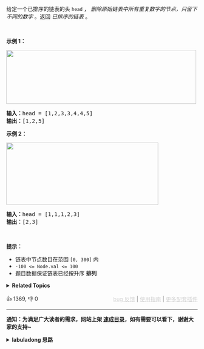 <p>给定一个已排序的链表的头&nbsp;<code>head</code> ，&nbsp;<em>删除原始链表中所有重复数字的节点，只留下不同的数字</em>&nbsp;。返回 <em>已排序的链表</em>&nbsp;。</p>

<p>&nbsp;</p>

<p><strong>示例 1：</strong></p> 
<img alt="" src="https://assets.leetcode.com/uploads/2021/01/04/linkedlist1.jpg" style="height: 142px; width: 500px;" /> 
<pre>
<strong>输入：</strong>head = [1,2,3,3,4,4,5]
<strong>输出：</strong>[1,2,5]
</pre>

<p><strong>示例 2：</strong></p> 
<img alt="" src="https://assets.leetcode.com/uploads/2021/01/04/linkedlist2.jpg" style="height: 164px; width: 400px;" /> 
<pre>
<strong>输入：</strong>head = [1,1,1,2,3]
<strong>输出：</strong>[2,3]
</pre>

<p>&nbsp;</p>

<p><strong>提示：</strong></p>

<ul> 
 <li>链表中节点数目在范围 <code>[0, 300]</code> 内</li> 
 <li><code>-100 &lt;= Node.val &lt;= 100</code></li> 
 <li>题目数据保证链表已经按升序 <strong>排列</strong></li> 
</ul>

<details><summary><strong>Related Topics</strong></summary>链表 | 双指针</details><br>

<div>👍 1369, 👎 0<span style='float: right;'><span style='color: gray;'><a href='https://github.com/labuladong/fucking-algorithm/issues' target='_blank' style='color: lightgray;text-decoration: underline;'>bug 反馈</a> | <a href='https://labuladong.online/algo/fname.html?fname=jb插件简介' target='_blank' style='color: lightgray;text-decoration: underline;'>使用指南</a> | <a href='https://labuladong.online/algo/' target='_blank' style='color: lightgray;text-decoration: underline;'>更多配套插件</a></span></span></div>

<div id="labuladong"><hr>

**通知：为满足广大读者的需求，网站上架 [速成目录](https://labuladong.online/algo/intro/quick-learning-plan/)，如有需要可以看下，谢谢大家的支持~**

<details><summary><strong>labuladong 思路</strong></summary>


<div id="labuladong_solution_zh">

## 基本思路

这道题可以有多种解法，最简单粗暴的解法是用 [哈希集合](https://labuladong.online/algo/data-structure-basic/hash-set/) 来记录重复节点，需要额外的空间复杂度，我们不讨论。下面探讨如何用双指针技巧，避免使用额外的空间复杂度来求解。

第一种思路，也是我比较推荐的方式，就是把这种题转化成 [链表的双指针技巧汇总](https://labuladong.online/algo/essential-technique/array-two-pointers-summary/) 中讲的链表分解的技巧。题目其实就是让你把链表分解成「重复元素」和「不重复元素」两条链表，然后把不重复元素这条链表返回即可。

第二种思路，可以把这道题理解为 [链表的双指针技巧汇总](https://labuladong.online/algo/essential-technique/array-two-pointers-summary/) 中讲的 [✔ ✨83. 删除排序链表中的重复元素](/problems/remove-duplicates-from-sorted-list/) 的变体，只不过 83 题让你把多于的重复元素去掉，这道题要求你把所有重复的元素全都去掉。

第三种思路，可以用递归思维来做，稍微难理解一些，我也写出来供大家参考。

**详细题解**：
  - [【练习】链表双指针经典习题](https://labuladong.online/algo/problem-set/linkedlist-two-pointers/)

</div>





<div id="solution">

## 解法代码



<div class="tab-panel"><div class="tab-nav">
<button data-tab-item="cpp" class="tab-nav-button btn " data-tab-group="default" onclick="switchTab(this)">cpp🤖</button>

<button data-tab-item="python" class="tab-nav-button btn " data-tab-group="default" onclick="switchTab(this)">python🤖</button>

<button data-tab-item="java" class="tab-nav-button btn active" data-tab-group="default" onclick="switchTab(this)">java🟢</button>

<button data-tab-item="go" class="tab-nav-button btn " data-tab-group="default" onclick="switchTab(this)">go🤖</button>

<button data-tab-item="javascript" class="tab-nav-button btn " data-tab-group="default" onclick="switchTab(this)">javascript🤖</button>
</div><div class="tab-content">
<div data-tab-item="cpp" class="tab-item " data-tab-group="default"><div class="highlight">

```cpp
// 注意：cpp 代码由 chatGPT🤖 根据我的 java 代码翻译。
// 本代码的正确性已通过力扣验证，如有疑问，可以对照 java 代码查看。

// 推荐的通用解法，运用链表分解的技巧
class Solution {
public:
    ListNode* deleteDuplicates(ListNode* head) {
        // 将原链表分解为两条链表
        // 一条链表存放不重复的节点，另一条链表存放重复的节点
        // 运用虚拟头结点技巧，题目说了 node.val <= 100，所以用 101 作为虚拟头结点
        ListNode dummyUniq(101);
        ListNode dummyDup(101);

        ListNode* pUniq = &dummyUniq;
        ListNode* pDup = &dummyDup;
        ListNode* p = head;

        while (p != nullptr) {
            if ((p->next != nullptr && p->val == p->next->val) || p->val == pDup->val) {
                // 发现重复节点，接到重复链表后面
                pDup->next = p;
                pDup = pDup->next;
            } else {
                // 不是重复节点，接到不重复链表后面
                pUniq->next = p;
                pUniq = pUniq->next;
            }

            p = p->next;
            // 将原链表和新链表断开
            pUniq->next = nullptr;
            pDup->next = nullptr;
        }

        return dummyUniq.next;
    }
};

// 快慢双指针解法
class Solution2 {
public:
    ListNode* deleteDuplicates(ListNode* head) {
        ListNode dummy(-1);
        ListNode* p = &dummy;
        ListNode* q = head;
        while (q != nullptr) {
            if (q->next != nullptr && q->val == q->next->val) {
                // 发现重复节点，跳过这些重复节点
                while (q->next != nullptr && q->val == q->next->val) {
                    q = q->next;
                }
                q = q->next;
                // 此时 q 跳过了这一段重复元素
                if (q == nullptr) {
                    p->next = nullptr;
                }
                // 不过下一段元素也可能重复，等下一轮 while 循环判断
            } else {
                // 不是重复节点，接到 dummy 后面
                p->next = q;
                p = p->next;
                q = q->next;
            }
        }
        return dummy.next;
    }
};

// 递归解法
class Solution3 {
public:
    // 定义：输入一条单链表头结点，返回去重之后的单链表头结点
    ListNode* deleteDuplicates(ListNode* head) {
        // base case
        if (head == nullptr || head->next == nullptr) {
            return head;
        }
        if (head->val != head->next->val) {
            // 如果头结点和身后节点的值不同，则对之后的链表去重即可
            head->next = deleteDuplicates(head->next);
            return head;
        }
        // 如果如果头结点和身后节点的值相同，则说明从 head 开始存在若干重复节点
        // 越过重复节点，找到 head 之后那个不重复的节点
        while (head->next != nullptr && head->val == head->next->val) {
            head = head->next;
        }
        // 直接返回那个不重复节点开头的链表的去重结果，就把重复节点删掉了
        return deleteDuplicates(head->next);
    }
};
```

</div></div>

<div data-tab-item="python" class="tab-item " data-tab-group="default"><div class="highlight">

```python
# 注意：python 代码由 chatGPT🤖 根据我的 java 代码翻译。
# 本代码的正确性已通过力扣验证，如有疑问，可以对照 java 代码查看。

# 推荐的通用解法，运用链表分解的技巧
class Solution:
    def deleteDuplicates(self, head: ListNode) -> ListNode:
        # 将原链表分解为两条链表
        # 一条链表存放不重复的节点，另一条链表存放重复的节点
        # 运用虚拟头结点技巧，题目说了 node.val <= 100，所以用 101 作为虚拟头结点
        dummyUniq = ListNode(101)
        dummyDup = ListNode(101)

        pUniq, pDup = dummyUniq, dummyDup
        p = head

        while p is not None:
            if (p.next is not None and p.val == p.next.val) or p.val == pDup.val:
                # 发现重复节点，接到重复链表后面
                pDup.next = p
                pDup = pDup.next
            else:
                # 不是重复节点，接到不重复链表后面
                pUniq.next = p
                pUniq = pUniq.next

            p = p.next
            # 将原链表和新链表断开
            pUniq.next = None
            pDup.next = None

        return dummyUniq.next

# 快慢双指针解法
class Solution2:
    def deleteDuplicates(self, head: ListNode) -> ListNode:
        dummy = ListNode(-1)
        p, q = dummy, head
        while q is not None:
            if q.next is not None and q.val == q.next.val:
                # 发现重复节点，跳过这些重复节点
                while q.next is not None and q.val == q.next.val:
                    q = q.next
                q = q.next
                # 此时 q 跳过了这一段重复元素
                if q is None:
                    p.next = None
                # 不过下一段元素也可能重复，等下一轮 while 循环判断
            else:
                # 不是重复节点，接到 dummy 后面
                p.next = q
                p = p.next
                q = q.next
        return dummy.next

# 递归解法
class Solution3:
    # 定义：输入一条单链表头结点，返回去重之后的单链表头结点
    def deleteDuplicates(self, head: ListNode) -> ListNode:
        # base case
        if head is None or head.next is None:
            return head
        if head.val != head.next.val:
            # 如果头结点和身后节点的值不同，则对之后的链表去重即可
            head.next = self.deleteDuplicates(head.next)
            return head
        # 如果如果头结点和身后节点的值相同，则说明从 head 开始存在若干重复节点
        # 越过重复节点，找到 head 之后那个不重复的节点
        while head.next is not None and head.val == head.next.val:
            head = head.next
        # 直接返回那个不重复节点开头的链表的去重结果，就把重复节点删掉了
        return self.deleteDuplicates(head.next)
```

</div></div>

<div data-tab-item="java" class="tab-item active" data-tab-group="default"><div class="highlight">

```java
// 推荐的通用解法，运用链表分解的技巧
class Solution {
    public ListNode deleteDuplicates(ListNode head) {
        // 将原链表分解为两条链表
        // 一条链表存放不重复的节点，另一条链表存放重复的节点
        // 运用虚拟头结点技巧，题目说了 node.val <= 100，所以用 101 作为虚拟头结点
        ListNode dummyUniq = new ListNode(101);
        ListNode dummyDup = new ListNode(101);

        ListNode pUniq = dummyUniq, pDup = dummyDup;
        ListNode p = head;

        while (p != null) {
            if ((p.next != null && p.val == p.next.val) || p.val == pDup.val) {
                // 发现重复节点，接到重复链表后面
                pDup.next = p;
                pDup = pDup.next;
            } else {
                // 不是重复节点，接到不重复链表后面
                pUniq.next = p;
                pUniq = pUniq.next;
            }

            p = p.next;
            // 将原链表和新链表断开
            pUniq.next = null;
            pDup.next = null;
        }

        return dummyUniq.next;
    }
}

// 快慢双指针解法
class Solution2 {
    public ListNode deleteDuplicates(ListNode head) {
        ListNode dummy = new ListNode(-1);
        ListNode p = dummy, q = head;
        while (q != null) {
            if (q.next != null && q.val == q.next.val){
                // 发现重复节点，跳过这些重复节点
                while (q.next != null && q.val == q.next.val) {
                    q = q.next;
                }
                q = q.next;
                // 此时 q 跳过了这一段重复元素
                if (q == null) {
                    p.next = null;
                }
                // 不过下一段元素也可能重复，等下一轮 while 循环判断
            } else {
                // 不是重复节点，接到 dummy 后面
                p.next = q;
                p = p.next;
                q = q.next;
            }
        }
        return dummy.next;
    }
}

// 递归解法
class Solution3 {
    // 定义：输入一条单链表头结点，返回去重之后的单链表头结点
    public ListNode deleteDuplicates(ListNode head) {
        // base case
        if (head == null || head.next == null) {
            return head;
        }
        if (head.val != head.next.val) {
            // 如果头结点和身后节点的值不同，则对之后的链表去重即可
            head.next = deleteDuplicates(head.next);
            return head;
        }
        // 如果如果头结点和身后节点的值相同，则说明从 head 开始存在若干重复节点
        // 越过重复节点，找到 head 之后那个不重复的节点
        while (head.next != null && head.val == head.next.val) {
            head = head.next;
        }
        // 直接返回那个不重复节点开头的链表的去重结果，就把重复节点删掉了
        return deleteDuplicates(head.next);
    }
}
```

</div></div>

<div data-tab-item="go" class="tab-item " data-tab-group="default"><div class="highlight">

```go
// 注意：go 代码由 chatGPT🤖 根据我的 java 代码翻译。
// 本代码的正确性已通过力扣验证，如有疑问，可以对照 java 代码查看。

// 推荐的通用解法，运用链表分解的技巧
func deleteDuplicates(head *ListNode) *ListNode {
    // 将原链表分解为两条链表
    // 一条链表存放不重复的节点，另一条链表存放重复的节点
    // 运用虚拟头结点技巧，题目说了 node.val <= 100，所以用 101 作为虚拟头结点
    dummyUniq := &ListNode{Val: 101}
    dummyDup := &ListNode{Val: 101}

    pUniq, pDup := dummyUniq, dummyDup
    p := head

    for p != nil {
        if (p.Next != nil && p.Val == p.Next.Val) || p.Val == pDup.Val {
            // 发现重复节点，接到重复链表后面
            pDup.Next = p
            pDup = pDup.Next
        } else {
            // 不是重复节点，接到不重复链表后面
            pUniq.Next = p
            pUniq = pUniq.Next
        }

        p = p.Next
        // 将原链表和新链表断开
        pUniq.Next = nil
        pDup.Next = nil
    }

    return dummyUniq.Next
}

// 快慢双指针解法
func deleteDuplicates2(head *ListNode) *ListNode {
    dummy := &ListNode{Val: -1}
    p, q := dummy, head
    for q != nil {
        if q.Next != nil && q.Val == q.Next.Val {
            // 发现重复节点，跳过这些重复节点
            for q.Next != nil && q.Val == q.Next.Val {
                q = q.Next
            }
            q = q.Next
            // 此时 q 跳过了这一段重复元素
            if q == nil {
                p.Next = nil
            }
            // 不过下一段元素也可能重复，等下一轮 while 循环判断
        } else {
            // 不是重复节点，接到 dummy 后面
            p.Next = q
            p = p.Next
            q = q.Next
        }
    }
    return dummy.Next
}

// 递归解法
func deleteDuplicates3(head *ListNode) *ListNode {
    // 定义：输入一条单链表头结点，返回去重之后的单链表头结点
    // base case
    if head == nil || head.Next == nil {
        return head
    }
    if head.Val != head.Next.Val {
        // 如果头结点和身后节点的值不同，则对之后的链表去重即可
        head.Next = deleteDuplicates3(head.Next)
        return head
    }
    // 如果如果头结点和身后节点的值相同，则说明从 head 开始存在若干重复节点
    // 越过重复节点，找到 head 之后那个不重复的节点
    for head.Next != nil && head.Val == head.Next.Val {
        head = head.Next
    }
    // 直接返回那个不重复节点开头的链表的去重结果，就把重复节点删掉了
    return deleteDuplicates3(head.Next)
}
```

</div></div>

<div data-tab-item="javascript" class="tab-item " data-tab-group="default"><div class="highlight">

```javascript
// 注意：javascript 代码由 chatGPT🤖 根据我的 java 代码翻译。
// 本代码的正确性已通过力扣验证，如有疑问，可以对照 java 代码查看。

// 推荐的通用解法，运用链表分解的技巧
var deleteDuplicates = function(head) {
    // 将原链表分解为两条链表
    // 一条链表存放不重复的节点，另一条链表存放重复的节点
    // 运用虚拟头结点技巧，题目说了 node.val <= 100，所以用 101 作为虚拟头结点
    let dummyUniq = new ListNode(101);
    let dummyDup = new ListNode(101);

    let pUniq = dummyUniq, pDup = dummyDup;
    let p = head;

    while (p !== null) {
        if ((p.next !== null && p.val === p.next.val) || p.val === pDup.val) {
            // 发现重复节点，接到重复链表后面
            pDup.next = p;
            pDup = pDup.next;
        } else {
            // 不是重复节点，接到不重复链表后面
            pUniq.next = p;
            pUniq = pUniq.next;
        }

        p = p.next;
        // 将原链表和新链表断开
        pUniq.next = null;
        pDup.next = null;
    }

    return dummyUniq.next;
};

// 快慢双指针解法
var deleteDuplicates2 = function(head) {
    let dummy = new ListNode(-1);
    let p = dummy, q = head;
    while (q !== null) {
        if (q.next !== null && q.val === q.next.val) {
            // 发现重复节点，跳过这些重复节点
            while (q.next !== null && q.val === q.next.val) {
                q = q.next;
            }
            q = q.next;
            // 此时 q 跳过了这一段重复元素
            if (q === null) {
                p.next = null;
            }
            // 不过下一段元素也可能重复，等下一轮 while 循环判断
        } else {
            // 不是重复节点，接到 dummy 后面
            p.next = q;
            p = p.next;
            q = q.next;
        }
    }
    return dummy.next;
};

// 递归解法
var deleteDuplicates3 = function(head) {
    // 定义：输入一条单链表头结点，返回去重之后的单链表头结点
    if (head === null || head.next === null) {
        return head;
    }
    if (head.val !== head.next.val) {
        // 如果头结点和身后节点的值不同，则对之后的链表去重即可
        head.next = deleteDuplicates3(head.next);
        return head;
    }
    // 如果如果头结点和身后节点的值相同，则说明从 head 开始存在若干重复节点
    // 越过重复节点，找到 head 之后那个不重复的节点
    while (head.next !== null && head.val === head.next.val) {
        head = head.next;
    }
    // 直接返回那个不重复节点开头的链表的去重结果，就把重复节点删掉了
    return deleteDuplicates3(head.next);
};
```

</div></div>
</div></div>

<hr /><details open hint-container details><summary style="font-size: medium"><strong>🌟🌟 算法可视化 🌟🌟</strong></summary><div id="data_remove-duplicates-from-sorted-list-ii"  category="leetcode" ></div><div class="resizable aspect-ratio-container" style="height: 100%;">
<div id="iframe_remove-duplicates-from-sorted-list-ii"></div></div>
</details><hr /><br />

</div>
</details>
</div>

















